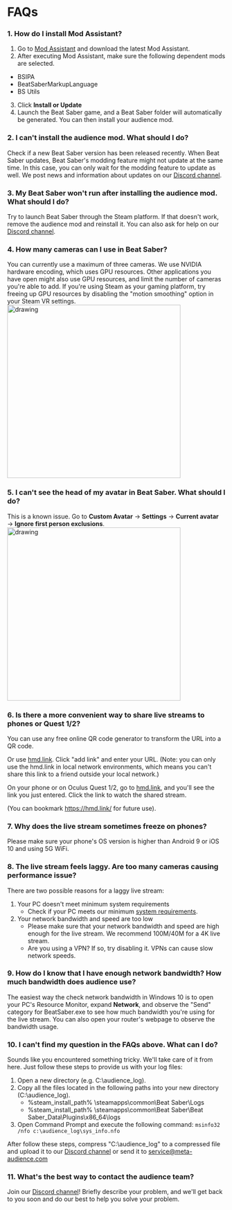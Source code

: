 # FAQs


### 1. How do I install Mod Assistant?
1. Go to [Mod Assistant](https://github.com/Assistant/ModAssistant/releases/tag/v1.1.28) and download the latest Mod Assistant.
2. After executing Mod Assistant, make sure the following dependent mods are selected.
* BSIPA
* BeatSaberMarkupLanguage
* BS Utils 
3. Click **Install or Update**
4. Launch the Beat Saber game, and a Beat Saber folder will automatically be generated. You can then install your audience mod.

### 2. I can't install the audience mod. What should I do?
Check if a new Beat Saber version has been released recently. When Beat Saber updates, Beat Saber's modding feature might not update at the same time. In this case, you can only wait for the modding feature to update as well. We post news and information about updates on our [Discord channel](https://discord.com/invite/T2aKHMGbU2).
  
### 3. My Beat Saber won't run after installing the audience mod. What should I do?
Try to launch Beat Saber through the Steam platform. If that doesn't work, remove the audience mod and reinstall it. You can also ask for help on our [Discord channel](https://discord.com/invite/T2aKHMGbU2).

### 4. How many cameras can I use in Beat Saber?
You can currently use a maximum of three cameras. We use NVIDIA hardware encoding, which uses GPU resources. Other applications you have open might also use GPU resources, and limit the number of cameras you're able to add. If you're using Steam as your gaming platform, try freeing up GPU resources by disabling the "motion smoothing" option in your Steam VR settings.
<img src="https://imgur.com/fjA2PxY.jpg" alt="drawing" width="400"/>

### 5. I can't see the head of my avatar in Beat Saber. What should I do?
This is a known issue. Go to **Custom Avatar** → **Settings** → **Current avatar** → **Ignore first person exclusions**.
<img src="https://imgur.com/Al5D8Ow.jpg" alt="drawing" width="400"/>
  
### 6. Is there a more convenient way to share live streams to phones or Quest 1/2?
You can use any free online QR code generator to transform the URL into a QR code. 

Or use [hmd.link](https://hmd.link/). Click "add link" and enter your URL. (Note: you can only use the hmd.link in local network environments, which means you can't share this link to a friend outside your local network.)

On your phone or on Oculus Quest 1/2, go to [hmd.link](https://hmd.link/), and you'll see the link you just entered. Click the link to watch the shared stream.

(You can bookmark https://hmd.link/ for future use).

### 7. Why does the live stream sometimes freeze on phones?
Please make sure your phone's OS version is higher than Android 9 or iOS 10 and using 5G WiFi. 

### 8. The live stream feels laggy. Are too many cameras causing performance issue?
There are two possible reasons for a laggy live stream:

1. Your PC doesn't meet minimum system requirements
    - Check if your PC meets our minimum [system requirements](https://github.com/meta-audience/BeatSaber_audience).
2. Your network bandwidth and speed are too low
    - Please make sure that your network bandwidth and speed are high enough for the live stream. We recommend 100M/40M for a 4K live stream.
    - Are you using a VPN? If so, try disabling it. VPNs can cause slow network speeds.

### 9. How do I know that I have enough network bandwidth? How much bandwidth does audience use?
The easiest way the check network bandwidth in Windows 10 is to open your PC's Resource Monitor, expand **Network**, and observe the "Send" category for BeatSaber.exe to see how much bandwidth you're using for the live stream. You can also open your router's webpage to observe the bandwidth usage.

### 10. I can't find my question in the FAQs above. What can I do?
Sounds like you encountered something tricky. We'll take care of it from here. Just follow these steps to provide us with your log files:

1. Open a new directory (e.g. C:\audience_log).
1. Copy all the files located in the following paths into your new directory (C:\audience_log).
    * %steam_install_path% \steamapps\common\Beat Saber\Logs
    * %steam_install_path% \steamapps\common\Beat Saber\Beat Saber_Data\Plugins\x86_64\logs
3. Open Command Prompt and execute the following command:
`msinfo32 /nfo c:\audience_log\sys_info.nfo`

After follow these steps, compress "C:\audience_log" to a compressed file and upload it to our [Discord channel](https://discord.com/invite/T2aKHMGbU2) or send it to service@meta-audience.com

### 11. What's the best way to contact the audience team?
Join our [Discord channel](https://discord.com/invite/T2aKHMGbU2)! Briefly describe your problem, and we'll get back to you soon and do our best to help you solve your problem.
